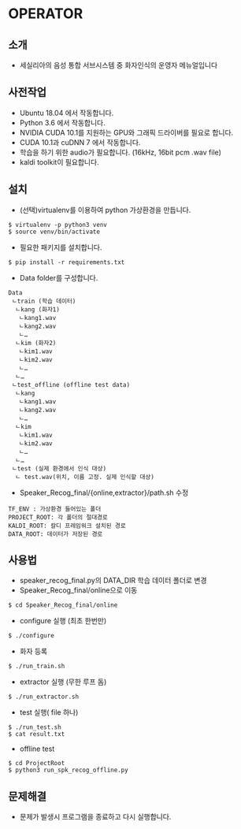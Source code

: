 # OPERATOR

## 소개
* 세실리아의 음성 통합 서브시스템 중 화자인식의 운영자 메뉴얼입니다

## 사전작업
* Ubuntu 18.04 에서 작동합니다.
* Python 3.6 에서 작동합니다.
* NVIDIA CUDA 10.1를 지원하는 GPU와 그래픽 드라이버를 필요로 합니다.
* CUDA 10.1과 cuDNN 7 에서 작동합니다.
* 학습을 하기 위한 audio가 필요합니다. (16kHz, 16bit pcm .wav file)
* kaldi toolkit이 필요합니다.

## 설치
* (선택)virtualenv를 이용하여 python 가상환경을 만듭니다.
```
$ virtualenv -p python3 venv
$ source venv/bin/activate
```
* 필요한 패키지를 설치합니다.
```
$ pip install -r requirements.txt
```
* Data folder를 구성합니다.
```
Data
 ㄴtrain (학습 데이터)
  ㄴkang (화자1)
   ㄴkang1.wav
   ㄴkang2.wav
   ㄴ…
  ㄴkim (화자2)
   ㄴkim1.wav
   ㄴkim2.wav
   ㄴ…
  ㄴ…
 ㄴtest_offline (offline test data)
  ㄴkang
   ㄴkang1.wav
   ㄴkang2.wav
   ㄴ…
  ㄴkim
   ㄴkim1.wav
   ㄴkim2.wav
   ㄴ…
  ㄴ…
 ㄴtest (실제 환경에서 인식 대상)
  ㄴ test.wav(위치, 이름 고정. 실제 인식할 대상)
```
* Speaker_Recog_final/{online,extractor}/path.sh 수정
```
TF_ENV : 가상환경 들어있는 폴더
PROJECT_ROOT: 각 폴더의 절대경로
KALDI_ROOT: 칼디 프레임워크 설치된 경로
DATA_ROOT: 데이터가 저장된 경로
```

## 사용법
* speaker_recog_final.py의 DATA_DIR 학습 데이터 폴더로 변경
* Speaker_Recog_final/online으로 이동
```
$ cd Speaker_Recog_final/online
```
* configure 실행 (최초 한번만)
```
$ ./configure
```
* 화자 등록
```
$ ./run_train.sh 
```
* extractor 실행  (무한 루프 돔)
```
$ ./run_extractor.sh 
```
* test 실행( file 하나)
```
$ ./run_test.sh
$ cat result.txt
```
* offline test
```
$ cd ProjectRoot
$ python3 run_spk_recog_offline.py
```

## 문제해결
* 문제가 발생시 프로그램을 종료하고 다시 실행합니다.
